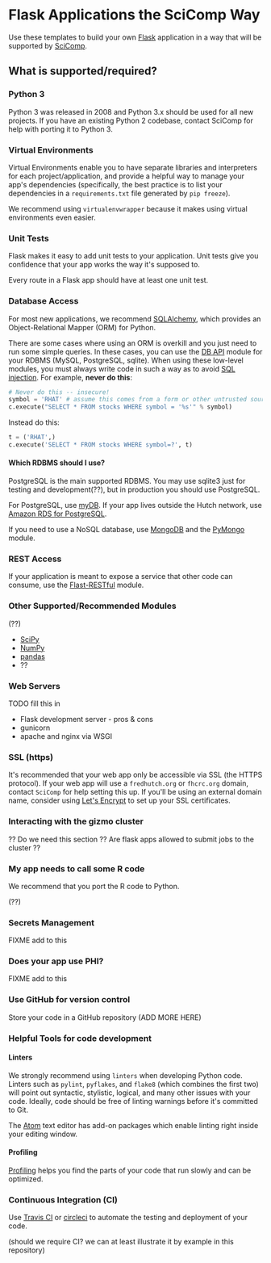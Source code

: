 # Flask Applications the SciComp Way

<!-- toc -->


Use these templates to build your own
[Flask](http://flask.pocoo.org/) application in
a way that will be supported by
[SciComp](https://teams.fhcrc.org/sites/citwiki/SciComp/Pages/Home.aspx?TreeField=Wiki_x0020_Page_x0020_Categories).

## What is supported/required?

### Python 3

Python 3 was released in 2008 and Python 3.x should be used for all
new projects. If you have an existing Python 2 codebase, contact
SciComp for help with porting it to Python 3.

### Virtual Environments

Virtual Environments enable you to have separate libraries and
interpreters for each project/application, and provide a
helpful way to manage your app's dependencies (specifically,
the best practice is to list your dependencies in a
`requirements.txt` file generated by `pip freeze`).

We recommend using `virtualenvwrapper` because it makes
using virtual environments even easier.



### Unit Tests

Flask makes it easy to add unit tests to your application.
Unit tests give you confidence that your app works the way
it's supposed to.

Every route in a Flask app should have at least one unit test.

### Database Access

For most new applications, we recommend
[SQLAlchemy](http://www.sqlalchemy.org/), which provides
an Object-Relational Mapper (ORM) for Python.

There are some cases where using an ORM is overkill
and you just need to run some simple queries.
In these cases, you can use the
[DB API](https://wiki.python.org/moin/DatabaseInterfaces)
module for your RDBMS (MySQL, PostgreSQL, sqlite).
When using these low-level modules,
you must always write code in such a way as to avoid
[SQL injection](https://en.wikipedia.org/wiki/SQL_injection).
For example, **never do this**:

```python
# Never do this -- insecure!
symbol = 'RHAT' # assume this comes from a form or other untrusted source
c.execute("SELECT * FROM stocks WHERE symbol = '%s'" % symbol)
```

Instead do this:

```python
t = ('RHAT',)
c.execute('SELECT * FROM stocks WHERE symbol=?', t)
```

#### Which RDBMS should I use?

PostgreSQL is the main supported RDBMS. You may use sqlite3 just
for testing and development(??), but in production you should use
PostgreSQL.

For PostgreSQL, use [myDB](https://mydb.fredhutch.org). If your app lives
outside the Hutch network, use
[Amazon RDS for PostgreSQL](https://aws.amazon.com/rds/postgresql/).

If you need to use a NoSQL database, use
[MongoDB](https://www.mongodb.com/) and the
[PyMongo](https://api.mongodb.com/python/current/) module.




### REST Access

If your application is meant to expose a service that other
code can consume, use the
[Flast-RESTful](https://flask-restful-cn.readthedocs.io/en/0.3.5/)
module.

### Other Supported/Recommended Modules

(??)

* [SciPy](https://www.scipy.org/)
* [NumPy](http://www.numpy.org/)
* [pandas](http://pandas.pydata.org/)
* ??


### Web Servers

TODO fill this in

* Flask development server - pros & cons
* gunicorn
* apache and nginx via WSGI


### SSL (https)

It's recommended that your web app only be accessible via
SSL (the HTTPS protocol). If your web app will use a `fredhutch.org`
or `fhcrc.org` domain, contact `SciComp` for help setting this up.
If you'll be using an external domain name, consider using
[Let's Encrypt](https://letsencrypt.org/) to set up your
SSL certificates.

### Interacting with the gizmo cluster

?? Do we need this section ?? Are flask apps allowed to submit jobs
to the cluster ??

### My app needs to call some R code

We recommend that you port the R code to Python.

(??)


### Secrets Management

FIXME add to this

### Does your app use PHI?

FIXME add to this



### Use GitHub for version control

Store your code in a GitHub repository (ADD MORE HERE)

### Helpful Tools for code development

#### Linters

We strongly recommend using `linters` when developing
Python code. Linters such as `pylint`, `pyflakes`,
and `flake8` (which combines the first two) will point
out syntactic, stylistic, logical, and many other issues
with your code. Ideally, code should be free of linting
warnings before it's committed to Git.

The [Atom](https://atom.io/) text editor has add-on packages
which enable linting right inside your editing window.

#### Profiling

[Profiling](https://docs.python.org/2/library/profile.html)
helps you find the parts of your code that run slowly and
can be optimized.

### Continuous Integration (CI)

Use [Travis CI](https://travis-ci.org) or
[circleci](https://circleci.com/) to automate the testing
and deployment of your code.

(should we require CI? we can at least illustrate it by
example in this repository)
